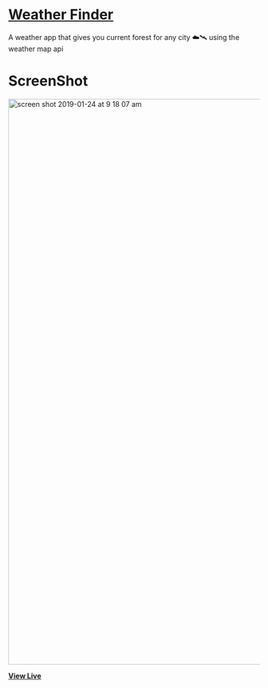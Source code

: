 # [Weather Finder](http://forecastreact.surge.sh/)

A weather app that gives you current forest for any city ☁️🛰️ using the weather map api 

# ScreenShot

<img width="1134" alt="screen shot 2019-01-24 at 9 18 07 am" src="https://user-images.githubusercontent.com/28902787/51695934-1dbf5500-1fb9-11e9-9c31-200f54b418fe.png">

**[View Live](http://forecastreact.surge.sh/)**
